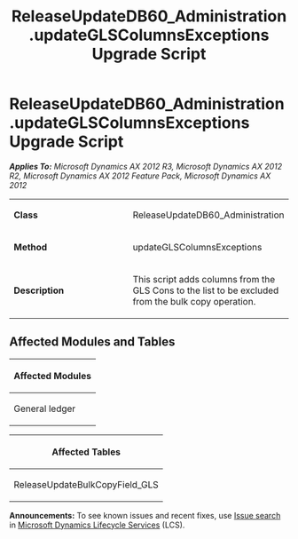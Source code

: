﻿---
title: ReleaseUpdateDB60_Administration.updateGLSColumnsExceptions Upgrade Script
TOCTitle: ReleaseUpdateDB60_Administration.updateGLSColumnsExceptions Upgrade Script
ms:assetid: 9b903c3e-fe07-f31f-a4b2-c74aa6b6b204
ms:mtpsurl: https://msdn.microsoft.com/en-us/library/JJ686327(v=AX.60)
ms:contentKeyID: 49710030
ms.date: 05/18/2015
mtps_version: v=AX.60
---

# ReleaseUpdateDB60\_Administration.updateGLSColumnsExceptions Upgrade Script 


_**Applies To:** Microsoft Dynamics AX 2012 R3, Microsoft Dynamics AX 2012 R2, Microsoft Dynamics AX 2012 Feature Pack, Microsoft Dynamics AX 2012_

<table>
<colgroup>
<col style="width: 50%" />
<col style="width: 50%" />
</colgroup>
<tbody>
<tr class="odd">
<td><p><strong>Class</strong></p></td>
<td><p>ReleaseUpdateDB60_Administration</p></td>
</tr>
<tr class="even">
<td><p><strong>Method</strong></p></td>
<td><p>updateGLSColumnsExceptions</p></td>
</tr>
<tr class="odd">
<td><p><strong>Description</strong></p></td>
<td><p>This script adds columns from the GLS Cons to the list to be excluded from the bulk copy operation.</p></td>
</tr>
</tbody>
</table>


## Affected Modules and Tables

<table>
<colgroup>
<col style="width: 100%" />
</colgroup>
<thead>
<tr class="header">
<th><p>Affected Modules</p></th>
</tr>
</thead>
<tbody>
<tr class="odd">
<td><p>General ledger</p></td>
</tr>
</tbody>
</table>


<table>
<colgroup>
<col style="width: 100%" />
</colgroup>
<thead>
<tr class="header">
<th><p>Affected Tables</p></th>
</tr>
</thead>
<tbody>
<tr class="odd">
<td><p>ReleaseUpdateBulkCopyField_GLS</p></td>
</tr>
</tbody>
</table>

  
**Announcements:** To see known issues and recent fixes, use [Issue search](http://go.microsoft.com/fwlink/?linkid=389258) in [Microsoft Dynamics Lifecycle Services](http://go.microsoft.com/fwlink/?linkid=306505) (LCS).

